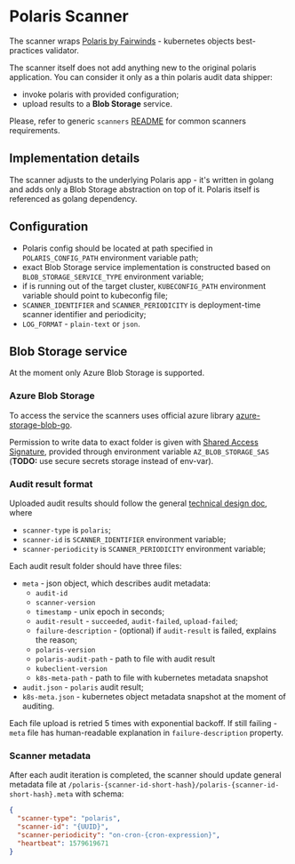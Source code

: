 # Polaris Scanner

The scanner wraps [Polaris by Fairwinds](https://github.com/FairwindsOps/polaris) - kubernetes objects best-practices validator.

The scanner itself does not add anything new to the original polaris application. You can consider it only as a thin polaris audit data shipper:

- invoke polaris with provided configuration;
- upload results to a **Blob Storage** service.

Please, refer to generic `scanners` [README](/src/scanners/README.md) for common scanners requirements.

## Implementation details

The scanner adjusts to the underlying Polaris app - it's written in golang and adds only a Blob Storage abstraction on top of it. Polaris itself is referenced as golang dependency.

## Configuration

- Polaris config should be located at path specified in `POLARIS_CONFIG_PATH` environment variable path;
- exact Blob Storage service implementation is constructed based on `BLOB_STORAGE_SERVICE_TYPE` environment variable;
- if is running out of the target cluster, `KUBECONFIG_PATH` environment variable should point to kubeconfig file;
- `SCANNER_IDENTIFIER` and `SCANNER_PERIODICITY` is deployment-time scanner identifier and periodicity;
- `LOG_FORMAT` - `plain-text` or `json`.

## Blob Storage service

At the moment only Azure Blob Storage is supported.

### Azure Blob Storage

To access the service the scanners uses official azure library [azure-storage-blob-go](https://github.com/Azure/azure-storage-blob-go).

Permission to write data to exact folder is given with [Shared Access Signature](https://docs.microsoft.com/en-us/azure/storage/common/storage-sas-overview), provided through environment variable `AZ_BLOB_STORAGE_SAS` (**TODO:** use secure secrets storage instead of env-var).

### Audit result format

Uploaded audit results should follow the general [technical design doc](/TECH_DESIGN.md#backend-and-scanners), where

- `scanner-type` is `polaris`;
- `scanner-id` is `SCANNER_IDENTIFIER` environment variable;
- `scanner-periodicity` is `SCANNER_PERIODICITY` environment variable;

Each audit result folder should have three files:

- `meta` - json object, which describes audit metadata:
  - `audit-id`
  - `scanner-version`
  - `timestamp` - unix epoch in seconds;
  - `audit-result` - `succeeded`, `audit-failed`, `upload-failed`;
  - `failure-description` - (optional) if `audit-result` is failed, explains the reason;
  - `polaris-version`
  - `polaris-audit-path` - path to file with audit result
  - `kubeclient-version`
  - `k8s-meta-path` - path to file with kubernetes metadata snapshot
- `audit.json` - `polaris` audit result;
- `k8s-meta.json` - kubernetes object metadata snapshot at the moment of auditing.

Each file upload is retried 5 times with exponential backoff. If still failing - `meta` file has human-readable explanation in `failure-description` property.

### Scanner metadata

After each audit iteration is completed, the scanner should update general metadata file at `/polaris-{scanner-id-short-hash}/polaris-{scanner-id-short-hash}.meta` with schema:

```json
{
  "scanner-type": "polaris",
  "scanner-id": "{UUID}",
  "scanner-periodicity": "on-cron-{cron-expression}",
  "heartbeat": 1579619671
}
```
